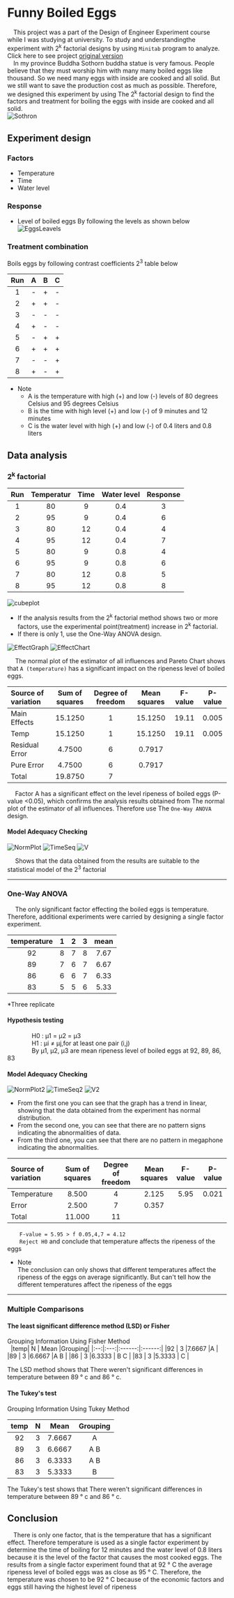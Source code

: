 # Funny Boiled Eggs 

&emsp;This project was a part of the Design of Engineer Experiment course while I was studying at university. To study and understandingthe experiment with 2<sup>k</sup> factorial designs by using ```Minitab``` program to analyze. Click here to see project [original version](https://github.com/TawanTan/Data-Science-Portfolio/blob/master/Boiled-eggs/%E0%B8%A3%E0%B8%A7%E0%B8%A1%E0%B9%80%E0%B8%A5%E0%B9%88%E0%B8%A1%E0%B8%95%E0%B9%89%E0%B8%99%E0%B9%84%E0%B8%82%E0%B9%88.pdf)  
&emsp;In my province Buddha Sothorn buddha statue is very famous. People believe that they must worship him with many many boiled eggs like thousand. So we need many eggs with inside are cooked and all solid. But we still want to save the production cost as much as possible. Therefore, we designed this experiment by using The 2<sup>k</sup> factorial design to find the factors and treatment for boiling the eggs with inside are cooked and all solid.  
![Sothron](https://raw.githubusercontent.com/TawanTan/Data-Science-Portfolio/master/Boiled-eggs/SothornEggs.jpeg)

## Experiment design

### Factors
- Temperature
- Time
- Water level
### Response
- Level of boiled eggs By following the levels as shown below
![EggsLeavels](https://raw.githubusercontent.com/TawanTan/Data-Science-Portfolio/master/Boiled-eggs/EggsLevels.jpg)

### Treatment combination
Boils eggs by following contrast coefficients 2<sup>3</sup> table below  

|Run	|	A	|	B	|	C   |
|:-----:|:-----:|:-----:|:-----:|
|  1	|	-	|	+	|	-   |
|  2  	|	+  	|	+  	|	-   |
|  3  	|	-  	|	-  	|	-   |
|  4  	|	+  	|	-  	|	-   |
|  5  	|	-  	|	+  	|	+   |
|  6	| 	+  	|	+  	|	+   |
|  7  	|	-	|	-  	|	+   |
|  8  	|	+	|  	-  	|	+   |  

- Note  
    - A is the temperature with high (+) and low (-) levels of 80 degrees Celsius and 95 degrees Celsius  
    - B is the time with high level (+) and low (-) of 9 minutes and 12 minutes
    - C is the water level with high (+) and low (-) of 0.4 liters and 0.8 liters

## Data analysis

### 2<sup>k</sup> factorial 

|Run	|	 Temperatur	|	Time	|	Water level   |  Response|
|:-----:|:-----:|:-----:|:-----:|:-----:|
|  1	|	80	|	9	|	0.4   |   3   |
|  2  	|	95  |	9  	|	0.4   |   6   |
|  3  	|	80  |	12  |	0.4   |   4   |
|  4  	|	95  |	12 	|	0.4   |   7   |
|  5  	|	80 	|	9 	|	0.8   |   4   |
|  6	| 	95  |	9  	|	0.8   |   6   |
|  7  	|	80	|	12  |	0.8   |   5   |
|  8  	|	95	|  	12 	|	0.8   |   8   |
 
 ![cubeplot](https://raw.githubusercontent.com/TawanTan/Data-Science-Portfolio/master/Boiled-eggs/2kCube.png)
 
 - If the analysis results from the 2<sup>k</sup> factorial method shows two or more factors, use the experimental point(treatment) increase in 2<sup>k</sup> factorial.
 - If there is only 1, use the One-Way ANOVA design.

![EffectGraph](https://raw.githubusercontent.com/TawanTan/Data-Science-Portfolio/master/Boiled-eggs/EffectGraph.png "title-1") ![EffectChart](https://raw.githubusercontent.com/TawanTan/Data-Science-Portfolio/master/Boiled-eggs/EffectChart.png "title-1")

&emsp; The normal plot of the estimator of all influences and Pareto Chart shows that ```A (temperature)``` has a significant impact on the ripeness level of boiled eggs.

|Source of variation|Sum of squares|Degree of freedom|Mean squares|F-value|P-value|
|:------------------|:------------:|:---------------:|:----------:|:-----:|:-----:|
|Main Effects       |     15.1250  |        1        |   15.1250  | 19.11 | 0.005 |
|Temp               |     15.1250  |        1        |   15.1250  | 19.11 | 0.005 |
|Residual Error     |     4.7500   |        6        |   0.7917   |
|Pure Error         |     4.7500   |        6        |   0.7917   |
|Total              |     19.8750  |        7        |

&emsp; Factor A has a significant effect on the level ripeness of boiled eggs (P-value <0.05), which confirms the analysis results obtained from The normal plot of the estimator of all influences. Therefore use The ```One-Way ANOVA``` design.

#### Model Adequacy Checking

![NormPlot](https://raw.githubusercontent.com/TawanTan/Data-Science-Portfolio/master/Boiled-eggs/Normal_plot.png "title-1") ![TimeSeq](https://raw.githubusercontent.com/TawanTan/Data-Science-Portfolio/master/Boiled-eggs/TimeSeq.png "title-2") ![V](https://raw.githubusercontent.com/TawanTan/Data-Science-Portfolio/master/Boiled-eggs/ConVariance.png "title-3")

&emsp; Shows that the data obtained from the results are suitable to the statistical model of the 2<sup>3</sup> factorial

---

### One-Way ANOVA
&emsp; The only significant factor effecting the boiled eggs is temperature. Therefore, additional experiments were carried by designing a single factor experiment.

|temperature|1    |  2  |   3   |  mean |
|:---------:|:---:|:---:|:-----:|:-----:|
|92         |  8  |  7  |	 8  |	7.67|
|89         |  7  |  6  |	 7  |	6.67|
|86	        |  6  |  6  |	 7  |	6.33|
|83	        |  5  |  5  |	 6  |	5.33|
*Three replicate

#### Hypothesis testing
&emsp;&emsp;&emsp;&emsp;H0 : μ1 = μ2 = μ3  
&emsp;&emsp;&emsp;&emsp;H1 : μi ≠ μj,for at least one pair (i,j)  
&emsp;&emsp;&emsp;&emsp;By μ1, μ2, μ3 are mean ripeness level of boiled eggs at 92, 89, 86, 83  

#### Model Adequacy Checking

![NormPlot2](https://raw.githubusercontent.com/TawanTan/Data-Science-Portfolio/master/Boiled-eggs/Normal_plot2.png "title-1") ![TimeSeq2](https://raw.githubusercontent.com/TawanTan/Data-Science-Portfolio/master/Boiled-eggs/TimeSeq2.png "title-2") ![V2](https://raw.githubusercontent.com/TawanTan/Data-Science-Portfolio/master/Boiled-eggs/ConVariance2.png "title-3")

- From the first one you can see that the graph has a trend in linear, showing that the data obtained from the experiment has normal distribution.  
- From the second one, you can see that there are no pattern signs indicating the abnormalities of data.  
- From the third one, you can see that there are no pattern in megaphone indicating the abnormalities.

|Source of variation|Sum of squares|Degree of freedom|Mean squares|F-value|P-value|
|:------------------|:------------:|:---------------:|:----------:|:-----:|:-----:|
|Temperature        |     8.500    |        4        |   2.125    | 5.95  | 0.021 |
|Error              |     2.500    |        7        |    0.357   |
|Total              |     11.000   |        11       |

&emsp;&emsp;```F-value = 5.95 > f 0.05,4,7 = 4.12```  
&emsp;&emsp;```Reject H0``` and conclude that temperature affects the ripeness of the eggs  
- Note  
The conclusion can only shows that different temperatures affect the ripeness of the eggs on average significantly. But can't tell how the different temperatures affect the ripeness of the eggs

---

### Multiple Comparisons

#### The least significant difference method (LSD) or Fisher
Grouping Information Using Fisher Method  
 
|temp|  N  |  Mean  |Grouping|
|:--:|:---:|:------:|:------:|
|92  |  3  |7.6667  |A       |
|89  |  3  |6.6667  |A B     |
|86  |  3  |6.3333  |  B C   |
|83  |  3  |5.3333  |    C   |

The LSD method shows that There weren't  significant differences in temperature between 89 ° c and 86 ° c.
 
#### The Tukey's test
Grouping Information Using Tukey Method

|temp|  N  |  Mean  |Grouping|
|:--:|:---:|:------:|:------:|
|92  |  3  |7.6667  |A       |
|89  |  3  |6.6667  |A B     |
|86  |  3  |6.3333  |A B     |
|83  |  3  |5.3333  |  B     |

The Tukey's test shows that There weren't  significant differences in temperature between 89 ° c and 86 ° c.

## Conclusion
&emsp;There is only one factor, that is the temperature that has a significant effect. Therefore temperature is used as a single factor experiment by determine the time of boiling for 12 minutes and the water level of 0.8 liters because it is the level of the factor that causes the most cooked eggs. The results from a single factor experiment found that at 92 ° C the average ripeness level of boiled eggs was as close as 95 ° C. Therefore, the temperature was chosen to be 92 ° C because of the economic factors and eggs still having the highest level of ripeness



